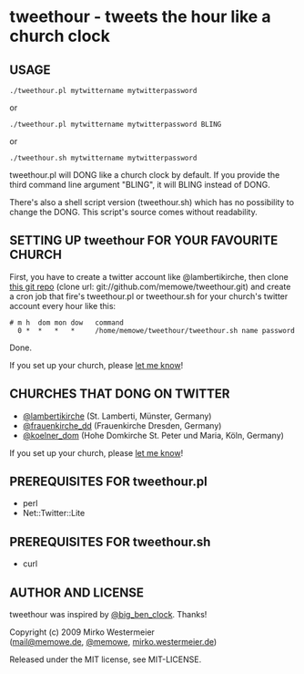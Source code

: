 tweethour - tweets the hour like a church clock
===============================================

USAGE
-----

    ./tweethour.pl mytwittername mytwitterpassword

or

    ./tweethour.pl mytwittername mytwitterpassword BLING

or

    ./tweethour.sh mytwittername mytwitterpassword

tweethour.pl will DONG like a church clock by default. If you provide the third command line argument "BLING", it will BLING instead of DONG.

There's also a shell script version (tweethour.sh) which has no possibility to change the DONG. This script's source comes without readability.

SETTING UP tweethour FOR YOUR FAVOURITE CHURCH
----------------------------------------------

First, you have to create a twitter account like @lambertikirche, then clone [this git repo](http://github.com/memowe/tweethour) (clone url: git://github.com/memowe/tweethour.git) and create a cron job that fire's tweethour.pl or tweethour.sh for your church's twitter account every hour like this:

    # m h  dom mon dow   command
      0 *  *   *   *     /home/memowe/tweethour/tweethour.sh name password

Done.

If you set up your church, please [let me know][tweetme]!

CHURCHES THAT DONG ON TWITTER
-----------------------------

* [@lambertikirche][1] (St. Lamberti, Münster, Germany)
* [@frauenkirche_dd][2] (Frauenkirche Dresden, Germany)
* [@koelner_dom][3] (Hohe Domkirche St. Peter und Maria, Köln, Germany)

If you set up your church, please [let me know][tweetme]!

PREREQUISITES FOR tweethour.pl
------------------------------

* perl
* Net::Twitter::Lite

PREREQUISITES FOR tweethour.sh
------------------------------

* curl

AUTHOR AND LICENSE
------------------

tweethour was inspired by [@big_ben_clock][bbc]. Thanks!

Copyright (c) 2009 Mirko Westermeier  
([mail@memowe.de](mailto:mail@memowe.de), [@memowe](http://twitter.com/memowe), [mirko.westermeier.de](http://mirko.westermeier.de))

Released under the MIT license, see MIT-LICENSE.

[1]: http://twitter.com/lambertikirche
[2]: http://twitter.com/frauenkirche_dd
[3]: http://twitter.com/koelner_dom

[tweetme]: http://twitter.com/?status=@memowe%20Hi,%20please%20add%20my%20church%20to%20the%20tweethour%20README%20page:
[bbc]: http://twitter.com/big_ben_clock

